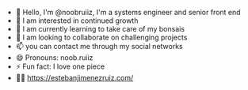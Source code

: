 - 👋 Hello, I'm @noobruiiz, I'm a systems engineer and senior front end
- 👀 I am interested in continued growth
- 🌱 I am currently learning to take care of my bonsais
- 💞️ I am looking to collaborate on challenging projects
- 📫 you can contact me through my social networks
- 😄 Pronouns: noob.ruiiz
- ⚡ Fun fact: I love one piece
- 👨‍💻 https://estebanjimenezruiz.com/
